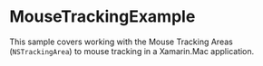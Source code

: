 MouseTrackingExample
====================

This sample covers working with the Mouse Tracking Areas (`NSTrackingArea`) to mouse tracking in a Xamarin.Mac application. 